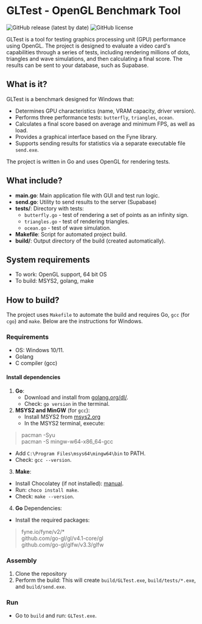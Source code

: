 # GLTest - OpenGL Benchmark Tool

![GitHub release (latest by date)](https://img.shields.io/github/v/release/dmitrymodder/gltest?style=flat-square)
![GitHub license](https://img.shields.io/github/license/dmitrymodder/gltest?style=flat-square)

GLTest is a tool for testing graphics processing unit (GPU) performance using OpenGL. The project is designed to evaluate a video card's capabilities through a series of tests, including rendering millions of dots, triangles and wave simulations, and then calculating a final score. The results can be sent to your database, such as Supabase.

## What is it?

GLTest is a benchmark designed for Windows that:
- Determines GPU characteristics (name, VRAM capacity, driver version).
- Performs three performance tests: `butterfly`, `triangles`, `ocean`.
- Calculates a final score based on average and minimum FPS, as well as load.
- Provides a graphical interface based on the Fyne library.
- Supports sending results for statistics via a separate executable file `send.exe`.

The project is written in Go and uses OpenGL for rendering tests.

## What include?

- **main.go**: Main application file with GUI and test run logic.
- **send.go**: Utility to send results to the server (Supabase)
- **tests/**: Directory with tests:
  - `butterfly.go` - test of rendering a set of points as an infinity sign.
  - `triangles.go` - test of rendering triangles.
  - `ocean.go` - test of wave simulation.
- **Makefile**: Script for automated project build.
- **build/**: Output directory of the build (created automatically).

## System requirements

- To work: OpenGL support, 64 bit OS
- To build: MSYS2, golang, make

## How to build?

The project uses `Makefile` to automate the build and requires Go, `gcc` (for `cgo`) and `make`. Below are the instructions for Windows.

### Requirements
- OS: Windows 10/11.
- Golang
- C compiler (gcc)

#### Install dependencies
1. **Go**:
   - Download and install from [golang.org/dl/](https://golang.org/dl/).
   - Check: `go version` in the terminal.
2. **MSYS2 and MinGW** (for `gcc`):
   - Install MSYS2 from [msys2.org](https://www.msys2.org/)
   - In the MSYS2 terminal, execute:
>pacman -Syu\
>pacman -S mingw-w64-x86_64-gcc
- Add `C:\Program Files\msys64\mingw64\bin` to PATH.
- Check: `gcc --version`.
3. **Make**:
- Install Chocolatey (if not installed): [manual](https://chocolatey.org/install).
- Run: `choco install make`.
- Check: `make --version`.
4. **Go** Dependencies:
- Install the required packages:
>fyne.io/fyne/v2/*  
>github.com/go-gl/gl/v4.1-core/gl  
>github.com/go-gl/glfw/v3.3/glfw
### Assembly
1. Clone the repository
2. Perform the build:
This will create `build/GLTest.exe`, `build/tests/*.exe`, and `build/send.exe`.
### Run
- Go to `build` and run: `GLTest.exe`.
